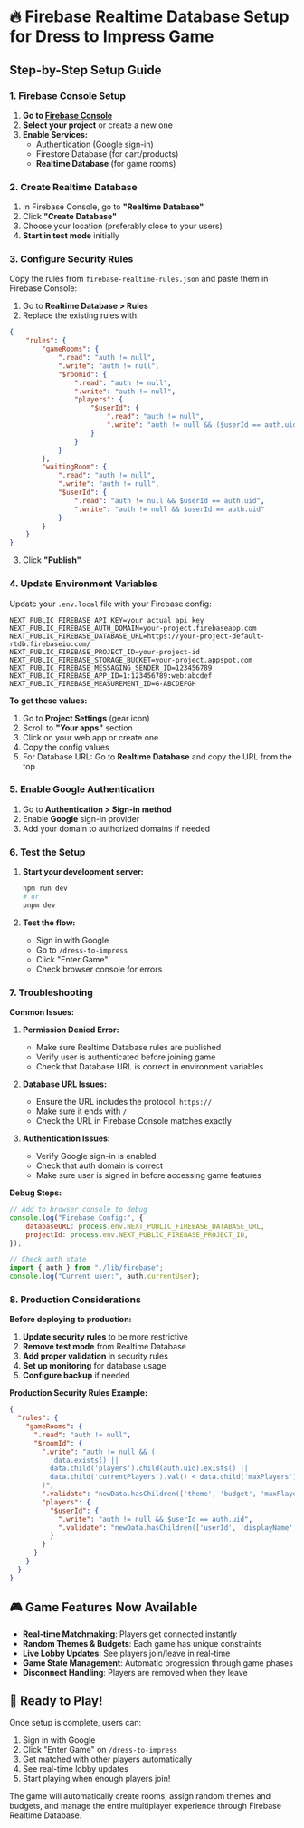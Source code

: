 # 🔥 Firebase Realtime Database Setup for Dress to Impress Game

## Step-by-Step Setup Guide

### 1. Firebase Console Setup

1. **Go to [Firebase Console](https://console.firebase.google.com/)**
2. **Select your project** or create a new one
3. **Enable Services:**
   - Authentication (Google sign-in)
   - Firestore Database (for cart/products)
   - **Realtime Database** (for game rooms)

### 2. Create Realtime Database

1. In Firebase Console, go to **"Realtime Database"**
2. Click **"Create Database"**
3. Choose your location (preferably close to your users)
4. **Start in test mode** initially

### 3. Configure Security Rules

Copy the rules from `firebase-realtime-rules.json` and paste them in Firebase Console:

1. Go to **Realtime Database > Rules**
2. Replace the existing rules with:

```json
{
	"rules": {
		"gameRooms": {
			".read": "auth != null",
			".write": "auth != null",
			"$roomId": {
				".read": "auth != null",
				".write": "auth != null",
				"players": {
					"$userId": {
						".read": "auth != null",
						".write": "auth != null && ($userId == auth.uid || root.child('gameRooms').child($roomId).child('players').child(auth.uid).exists())"
					}
				}
			}
		},
		"waitingRoom": {
			".read": "auth != null",
			".write": "auth != null",
			"$userId": {
				".read": "auth != null && $userId == auth.uid",
				".write": "auth != null && $userId == auth.uid"
			}
		}
	}
}
```

3. Click **"Publish"**

### 4. Update Environment Variables

Update your `.env.local` file with your Firebase config:

```env
NEXT_PUBLIC_FIREBASE_API_KEY=your_actual_api_key
NEXT_PUBLIC_FIREBASE_AUTH_DOMAIN=your-project.firebaseapp.com
NEXT_PUBLIC_FIREBASE_DATABASE_URL=https://your-project-default-rtdb.firebaseio.com/
NEXT_PUBLIC_FIREBASE_PROJECT_ID=your-project-id
NEXT_PUBLIC_FIREBASE_STORAGE_BUCKET=your-project.appspot.com
NEXT_PUBLIC_FIREBASE_MESSAGING_SENDER_ID=123456789
NEXT_PUBLIC_FIREBASE_APP_ID=1:123456789:web:abcdef
NEXT_PUBLIC_FIREBASE_MEASUREMENT_ID=G-ABCDEFGH
```

**To get these values:**

1. Go to **Project Settings** (gear icon)
2. Scroll to **"Your apps"** section
3. Click on your web app or create one
4. Copy the config values
5. For Database URL: Go to **Realtime Database** and copy the URL from the top

### 5. Enable Google Authentication

1. Go to **Authentication > Sign-in method**
2. Enable **Google** sign-in provider
3. Add your domain to authorized domains if needed

### 6. Test the Setup

1. **Start your development server:**

   ```bash
   npm run dev
   # or
   pnpm dev
   ```

2. **Test the flow:**
   - Sign in with Google
   - Go to `/dress-to-impress`
   - Click "Enter Game"
   - Check browser console for errors

### 7. Troubleshooting

**Common Issues:**

1. **Permission Denied Error:**

   - Make sure Realtime Database rules are published
   - Verify user is authenticated before joining game
   - Check that Database URL is correct in environment variables

2. **Database URL Issues:**

   - Ensure the URL includes the protocol: `https://`
   - Make sure it ends with `/`
   - Check the URL in Firebase Console matches exactly

3. **Authentication Issues:**
   - Verify Google sign-in is enabled
   - Check that auth domain is correct
   - Make sure user is signed in before accessing game features

**Debug Steps:**

```javascript
// Add to browser console to debug
console.log("Firebase Config:", {
	databaseURL: process.env.NEXT_PUBLIC_FIREBASE_DATABASE_URL,
	projectId: process.env.NEXT_PUBLIC_FIREBASE_PROJECT_ID,
});

// Check auth state
import { auth } from "./lib/firebase";
console.log("Current user:", auth.currentUser);
```

### 8. Production Considerations

**Before deploying to production:**

1. **Update security rules** to be more restrictive
2. **Remove test mode** from Realtime Database
3. **Add proper validation** in security rules
4. **Set up monitoring** for database usage
5. **Configure backup** if needed

**Production Security Rules Example:**

```json
{
  "rules": {
    "gameRooms": {
      ".read": "auth != null",
      "$roomId": {
        ".write": "auth != null && (
          !data.exists() ||
          data.child('players').child(auth.uid).exists() ||
          data.child('currentPlayers').val() < data.child('maxPlayers').val()
        )",
        ".validate": "newData.hasChildren(['theme', 'budget', 'maxPlayers', 'currentPlayers', 'players'])",
        "players": {
          "$userId": {
            ".write": "auth != null && $userId == auth.uid",
            ".validate": "newData.hasChildren(['userId', 'displayName', 'ready', 'joinedAt'])"
          }
        }
      }
    }
  }
}
```

## 🎮 Game Features Now Available

- **Real-time Matchmaking**: Players get connected instantly
- **Random Themes & Budgets**: Each game has unique constraints
- **Live Lobby Updates**: See players join/leave in real-time
- **Game State Management**: Automatic progression through game phases
- **Disconnect Handling**: Players are removed when they leave

## 🚀 Ready to Play!

Once setup is complete, users can:

1. Sign in with Google
2. Click "Enter Game" on `/dress-to-impress`
3. Get matched with other players automatically
4. See real-time lobby updates
5. Start playing when enough players join!

The game will automatically create rooms, assign random themes and budgets, and manage the entire multiplayer experience through Firebase Realtime Database.
